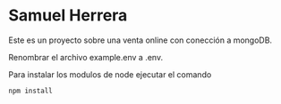 # Samuel Herrera

Este es un proyecto sobre una venta online con conección a mongoDB.

Renombrar el archivo example.env a .env.

Para instalar los modulos de node ejecutar el comando
```
npm install
```